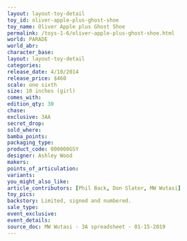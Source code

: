 ```yaml
---
layout: layout-toy-detail 
toy_id: oliver-apple-plus-ghost-shoe
toy_name: Oliver Apple plus Ghost Shoe
permalink: /toys-1-6/oliver-apple-plus-ghost-shoe.html
world: PARADE
world_abr: 
character_base: 
layout: layout-toy-detail
categories: 
release_date: 4/10/2014
release_price: $460 
scale: one sixth
size: 10 inches (girl)
comes_with: 
edition_qty: 30
chase: 
exclusive: 3AA
secret_drop: 
sold_where: 
bamba_points: 
packaging_type: 
product_code: 000000GSY
designer: Ashley Wood
makers: 
points_of_articulation: 
variants: 
you_might_also_like: 
article_contributors: [Phil Back, Don Slater, MW Wutasi]
toy_pics: 
backstory: Limited, signed and numbered.
sale_type: 
event_exclusive: 
event_details: 
source_doc: MW Wutasi - 3A spreadsheet - 01-15-2019
---
```

